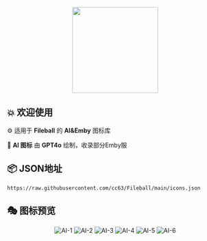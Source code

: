 <div align="center">
 <img src="https://raw.githubusercontent.com/cc63/Fileball/main/Fileball.png" width="200">
</div>

## 💥 欢迎使用

⚙️ 适用于 **Fileball** 的 **AI&Emby** 图标库

📝 **AI 图标** 由 **GPT4o** 绘制，收录部分Emby服


## 📦 **JSON地址**

```
https://raw.githubusercontent.com/cc63/Fileball/main/icons.json
```

## 🎭 图标预览
<div align="center">

![AI-1](https://raw.githubusercontent.com/cc63/Fileball/main/icons/AI-Traffic-Tank.png)
![AI-2](https://raw.githubusercontent.com/cc63/Fileball/main/icons/AI-Traffic-Car.png)
![AI-3](https://raw.githubusercontent.com/cc63/Fileball/main/icons/AI-Fruit-Pear.png)
![AI-4](https://raw.githubusercontent.com/cc63/Fileball/main/icons/AI-Fruit-Pomegranate.png)
![AI-5](https://raw.githubusercontent.com/cc63/Fileball/main/icons/AI-ZZZZ-GUGU-2.png)
![AI-6](https://raw.githubusercontent.com/cc63/Fileball/main/icons/AI-ZZZZ-GUGU-4.png)



</div>
